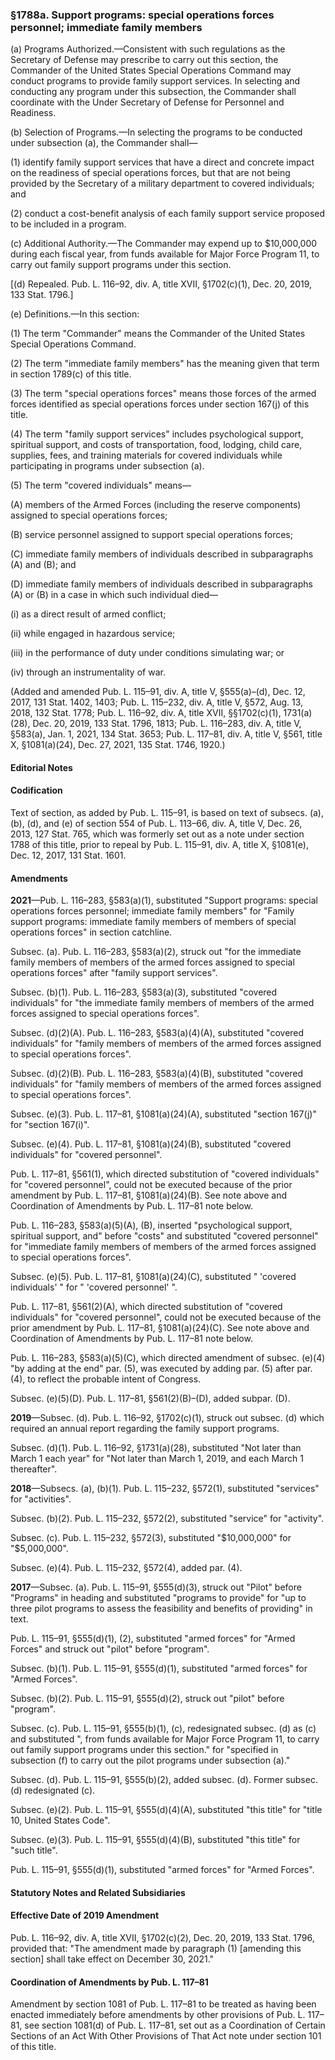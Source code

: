 ### §1788a. Support programs: special operations forces personnel; immediate family members ###

(a) Programs Authorized.—Consistent with such regulations as the Secretary of Defense may prescribe to carry out this section, the Commander of the United States Special Operations Command may conduct programs to provide family support services. In selecting and conducting any program under this subsection, the Commander shall coordinate with the Under Secretary of Defense for Personnel and Readiness.

(b) Selection of Programs.—In selecting the programs to be conducted under subsection (a), the Commander shall—

(1) identify family support services that have a direct and concrete impact on the readiness of special operations forces, but that are not being provided by the Secretary of a military department to covered individuals; and

(2) conduct a cost-benefit analysis of each family support service proposed to be included in a program.

(c) Additional Authority.—The Commander may expend up to $10,000,000 during each fiscal year, from funds available for Major Force Program 11, to carry out family support programs under this section.

[(d) Repealed. Pub. L. 116–92, div. A, title XVII, §1702(c)(1), Dec. 20, 2019, 133 Stat. 1796.]

(e) Definitions.—In this section:

(1) The term "Commander" means the Commander of the United States Special Operations Command.

(2) The term "immediate family members" has the meaning given that term in section 1789(c) of this title.

(3) The term "special operations forces" means those forces of the armed forces identified as special operations forces under section 167(j) of this title.

(4) The term "family support services" includes psychological support, spiritual support, and costs of transportation, food, lodging, child care, supplies, fees, and training materials for covered individuals while participating in programs under subsection (a).

(5) The term "covered individuals" means—

(A) members of the Armed Forces (including the reserve components) assigned to special operations forces;

(B) service personnel assigned to support special operations forces;

(C) immediate family members of individuals described in subparagraphs (A) and (B); and

(D) immediate family members of individuals described in subparagraphs (A) or (B) in a case in which such individual died—

(i) as a direct result of armed conflict;

(ii) while engaged in hazardous service;

(iii) in the performance of duty under conditions simulating war; or

(iv) through an instrumentality of war.

(Added and amended Pub. L. 115–91, div. A, title V, §555(a)–(d), Dec. 12, 2017, 131 Stat. 1402, 1403; Pub. L. 115–232, div. A, title V, §572, Aug. 13, 2018, 132 Stat. 1778; Pub. L. 116–92, div. A, title XVII, §§1702(c)(1), 1731(a)(28), Dec. 20, 2019, 133 Stat. 1796, 1813; Pub. L. 116–283, div. A, title V, §583(a), Jan. 1, 2021, 134 Stat. 3653; Pub. L. 117–81, div. A, title V, §561, title X, §1081(a)(24), Dec. 27, 2021, 135 Stat. 1746, 1920.)

#### **Editorial Notes** ####

#### Codification ####

Text of section, as added by Pub. L. 115–91, is based on text of subsecs. (a), (b), (d), and (e) of section 554 of Pub. L. 113–66, div. A, title V, Dec. 26, 2013, 127 Stat. 765, which was formerly set out as a note under section 1788 of this title, prior to repeal by Pub. L. 115–91, div. A, title X, §1081(e), Dec. 12, 2017, 131 Stat. 1601.

#### Amendments ####

**2021**—Pub. L. 116–283, §583(a)(1), substituted "Support programs: special operations forces personnel; immediate family members" for "Family support programs: immediate family members of members of special operations forces" in section catchline.

Subsec. (a). Pub. L. 116–283, §583(a)(2), struck out "for the immediate family members of members of the armed forces assigned to special operations forces" after "family support services".

Subsec. (b)(1). Pub. L. 116–283, §583(a)(3), substituted "covered individuals" for "the immediate family members of members of the armed forces assigned to special operations forces".

Subsec. (d)(2)(A). Pub. L. 116–283, §583(a)(4)(A), substituted "covered individuals" for "family members of members of the armed forces assigned to special operations forces".

Subsec. (d)(2)(B). Pub. L. 116–283, §583(a)(4)(B), substituted "covered individuals" for "family members of members of the armed forces assigned to special operations forces".

Subsec. (e)(3). Pub. L. 117–81, §1081(a)(24)(A), substituted "section 167(j)" for "section 167(i)".

Subsec. (e)(4). Pub. L. 117–81, §1081(a)(24)(B), substituted "covered individuals" for "covered personnel".

Pub. L. 117–81, §561(1), which directed substitution of "covered individuals" for "covered personnel", could not be executed because of the prior amendment by Pub. L. 117–81, §1081(a)(24)(B). See note above and Coordination of Amendments by Pub. L. 117–81 note below.

Pub. L. 116–283, §583(a)(5)(A), (B), inserted "psychological support, spiritual support, and" before "costs" and substituted "covered personnel" for "immediate family members of members of the armed forces assigned to special operations forces".

Subsec. (e)(5). Pub. L. 117–81, §1081(a)(24)(C), substituted " 'covered individuals' " for " 'covered personnel' ".

Pub. L. 117–81, §561(2)(A), which directed substitution of "covered individuals" for "covered personnel", could not be executed because of the prior amendment by Pub. L. 117–81, §1081(a)(24)(C). See note above and Coordination of Amendments by Pub. L. 117–81 note below.

Pub. L. 116–283, §583(a)(5)(C), which directed amendment of subsec. (e)(4) "by adding at the end" par. (5), was executed by adding par. (5) after par. (4), to reflect the probable intent of Congress.

Subsec. (e)(5)(D). Pub. L. 117–81, §561(2)(B)–(D), added subpar. (D).

**2019**—Subsec. (d). Pub. L. 116–92, §1702(c)(1), struck out subsec. (d) which required an annual report regarding the family support programs.

Subsec. (d)(1). Pub. L. 116–92, §1731(a)(28), substituted "Not later than March 1 each year" for "Not later than March 1, 2019, and each March 1 thereafter".

**2018**—Subsecs. (a), (b)(1). Pub. L. 115–232, §572(1), substituted "services" for "activities".

Subsec. (b)(2). Pub. L. 115–232, §572(2), substituted "service" for "activity".

Subsec. (c). Pub. L. 115–232, §572(3), substituted "$10,000,000" for "$5,000,000".

Subsec. (e)(4). Pub. L. 115–232, §572(4), added par. (4).

**2017**—Subsec. (a). Pub. L. 115–91, §555(d)(3), struck out "Pilot" before "Programs" in heading and substituted "programs to provide" for "up to three pilot programs to assess the feasibility and benefits of providing" in text.

Pub. L. 115–91, §555(d)(1), (2), substituted "armed forces" for "Armed Forces" and struck out "pilot" before "program".

Subsec. (b)(1). Pub. L. 115–91, §555(d)(1), substituted "armed forces" for "Armed Forces".

Subsec. (b)(2). Pub. L. 115–91, §555(d)(2), struck out "pilot" before "program".

Subsec. (c). Pub. L. 115–91, §555(b)(1), (c), redesignated subsec. (d) as (c) and substituted ", from funds available for Major Force Program 11, to carry out family support programs under this section." for "specified in subsection (f) to carry out the pilot programs under subsection (a)."

Subsec. (d). Pub. L. 115–91, §555(b)(2), added subsec. (d). Former subsec. (d) redesignated (c).

Subsec. (e)(2). Pub. L. 115–91, §555(d)(4)(A), substituted "this title" for "title 10, United States Code".

Subsec. (e)(3). Pub. L. 115–91, §555(d)(4)(B), substituted "this title" for "such title".

Pub. L. 115–91, §555(d)(1), substituted "armed forces" for "Armed Forces".

#### **Statutory Notes and Related Subsidiaries** ####

#### Effective Date of 2019 Amendment ####

Pub. L. 116–92, div. A, title XVII, §1702(c)(2), Dec. 20, 2019, 133 Stat. 1796, provided that: "The amendment made by paragraph (1) [amending this section] shall take effect on December 30, 2021."

#### Coordination of Amendments by Pub. L. 117–81 ####

Amendment by section 1081 of Pub. L. 117–81 to be treated as having been enacted immediately before amendments by other provisions of Pub. L. 117–81, see section 1081(d) of Pub. L. 117–81, set out as a Coordination of Certain Sections of an Act With Other Provisions of That Act note under section 101 of this title.